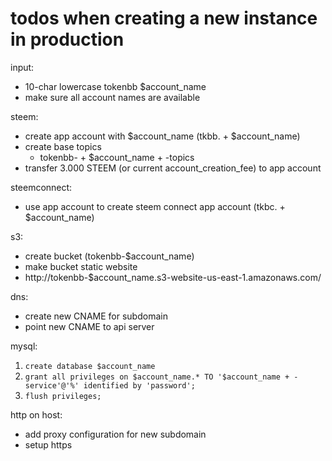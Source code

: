 # todos when creating a new instance in production

input:

- 10-char lowercase tokenbb $account_name
- make sure all account names are available

steem:

- create app account with $account_name 
  (tkbb. + $account_name)
- create base topics
  - tokenbb- + $account_name + -topics
- transfer 3.000 STEEM (or current account_creation_fee) to app account


steemconnect:

- use app account to create steem connect app account
  (tkbc. + $account_name)

s3:

- create bucket (tokenbb-$account_name)
- make bucket static website
- http://tokenbb-$account_name.s3-website-us-east-1.amazonaws.com/

dns:

- create new CNAME for subdomain
- point new CNAME to api server

mysql:

1. `create database $account_name`
2. `grant all privileges on $account_name.* TO '$account_name + -service'@'%' identified by 'password';`
3. `flush privileges;`

http on host:

- add proxy configuration for new subdomain
- setup https
